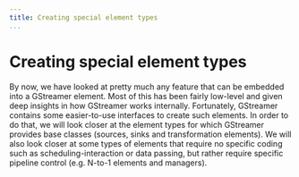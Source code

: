 ```yaml
---
title: Creating special element types
...
```


# Creating special element types

By now, we have looked at pretty much any feature that can be embedded
into a GStreamer element. Most of this has been fairly low-level and
given deep insights in how GStreamer works internally. Fortunately,
GStreamer contains some easier-to-use interfaces to create such
elements. In order to do that, we will look closer at the element types
for which GStreamer provides base classes (sources, sinks and
transformation elements). We will also look closer at some types of
elements that require no specific coding such as scheduling-interaction
or data passing, but rather require specific pipeline control (e.g.
N-to-1 elements and managers).
